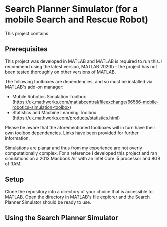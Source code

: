 # Search Planner Simulator (for a mobile Search and Rescue Robot)
This project contains 

## Prerequisites
This project was developed in MATLAB and MATLAB is required to run this. I recommend using the latest version, MATLAB 2020b - the project has not been tested thoroughly on other versions of MATLAB.

The following toolboxes are dependencies, and so must be installed via MATLAB's add-on manager:
* Mobile Robotics Simulation Toolbox (https://uk.mathworks.com/matlabcentral/fileexchange/66586-mobile-robotics-simulation-toolbox)
* Statistics and Machine Learning Toolbox (https://uk.mathworks.com/products/statistics.html)

Please be aware that the aforementioned toolboxes will in turn have their own toolbox dependencies. Links have been provided for further information.

Simulations are planar and thus from my experience are not overly computationally complex. For a reference I developed this project and ran simulations on a 2013 Macbook Air with an Intel Core i5 processor and 8GB of RAM.

## Setup
Clone the repository into a directory of your choice that is accessible to MATLAB. Open the directory in MATLAB's file explorer and the Search Planner Simulator should be ready to use.

## Using the Search Planner Simulator

